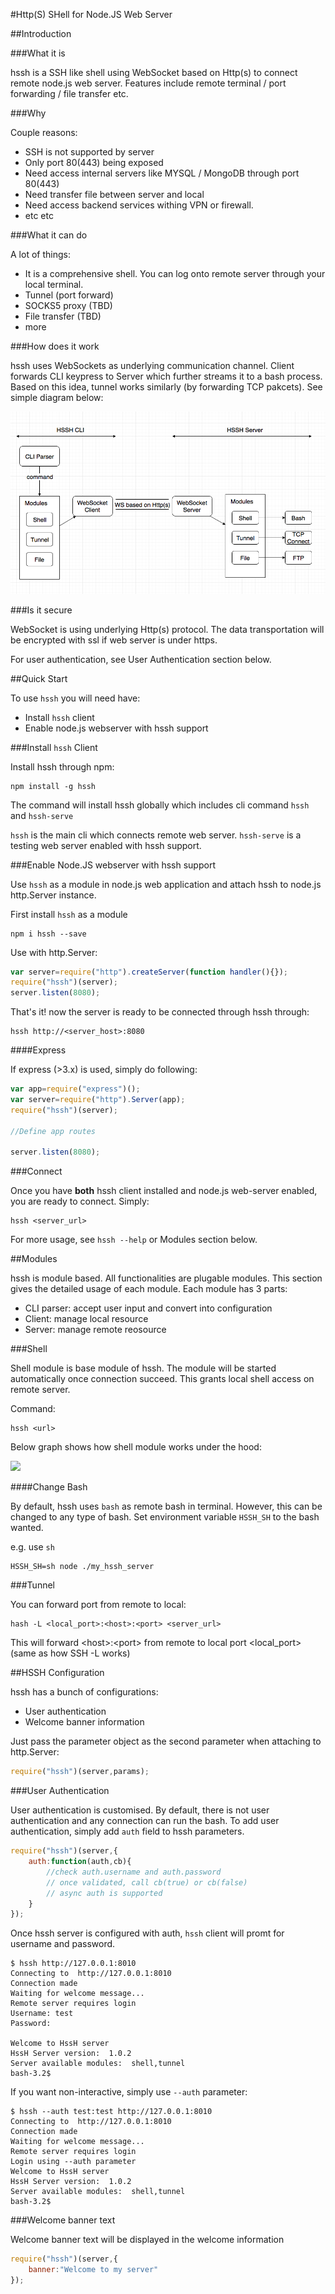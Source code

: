 
#Http(S) SHell for Node.JS Web Server

##Introduction

###What it is

hssh is a SSH like shell using WebSocket based on Http(s) to connect remote node.js web server. Features include remote terminal / port forwarding / file transfer etc.

###Why

Couple reasons:

* SSH is not supported by server
* Only port 80(443) being exposed
* Need access internal servers like MYSQL / MongoDB through port 80(443)
* Need transfer file between server and local
* Need access backend services withing VPN or firewall.
* etc etc


###What it can do

A lot of things:

* It is a comprehensive shell. You can log onto remote server through your local terminal.
* Tunnel (port forward)
* SOCKS5 proxy (TBD)
* File transfer (TBD)
* more

###How does it work

hssh uses WebSockets as underlying communication channel. Client forwards CLI keypress to Server which further streams it to a bash process. Based on this idea, tunnel works similarly (by forwarding TCP pakcets). See simple diagram below:

![hssh-diagram](https://github.com/Keyang/hssh/raw/assets/howitworks.png)

###Is it secure

WebSocket is using underlying Http(s) protocol. The data transportation will be encrypted with ssl if web server is under https.

For user authentication, see User Authentication section below.

##Quick Start

To use `hssh` you will need have:

* Install `hssh` client
* Enable node.js webserver with hssh support

###Install `hssh` Client

Install hssh through npm:

```
npm install -g hssh
```

The command will install hssh globally which includes cli command `hssh` and `hssh-serve`

`hssh` is the main cli which connects remote web server. `hssh-serve` is a testing web server enabled with hssh support.

###Enable Node.JS webserver with hssh support

Use `hssh` as a module in node.js web application and attach hssh to node.js http.Server instance.

First install `hssh` as a module

```
npm i hssh --save
```

Use with http.Server:

```js
var server=require("http").createServer(function handler(){});
require("hssh")(server);
server.listen(8080);
```

That's it! now the server is ready to be connected through hssh through:

```
hssh http://<server_host>:8080
```

####Express

If express (>3.x) is used, simply do following:

```js
var app=require("express")();
var server=require("http").Server(app);
require("hssh")(server);

//Define app routes

server.listen(8080);

```

###Connect

Once you have **both** hssh client installed and node.js web-server enabled, you are ready to connect. Simply:

```
hssh <server_url>
```

For more usage, see `hssh --help` or Modules section below.

##Modules

hssh is module based. All functionalities are plugable modules. This section gives the detailed usage of each module. Each module has 3 parts:

* CLI parser: accept user input and convert into configuration
* Client: manage local resource
* Server: manage remote reosource

###Shell

Shell module is base module of hssh. The module will be started automatically once connection succeed. This grants local shell access on remote server.

Command:

```
hssh <url>
```

Below graph shows how shell module works under the hood:


![](https://www.websequencediagrams.com/cgi-bin/cdraw?lz=dGl0bGUgSFNTSCBzaGVsbApVc2VyLT5DbGllbnQ6IFN0YXJ0IENvbm5lY3Rpb24KABMGLT5TZXJ2ZXI6AA8MAA0GLT5UZXJtaW5hbDogQ3JlYXRlIG5ldyBQc2V1ZG8gABQIACQJAGAJb2NrZXQgUmVhZHkAXAkAfghCaW5kIHN0ZGluL3N0ZG91dC9zdGRlcnIAgR4PS2V5cHJlc3MAgRQRABAJAIEREgArCQCBLggAgVEKAGUGAIEaEAAPBw&s=earth)

####Change Bash 

By default, hssh uses `bash` as remote bash in terminal. However, this can be changed to any type of bash. Set environment variable `HSSH_SH` to the bash wanted.

e.g. use `sh` 

```
HSSH_SH=sh node ./my_hssh_server
```

###Tunnel

You can forward port from remote to local:

```
hash -L <local_port>:<host>:<port> <server_url>
```

This will forward \<host\>:\<port\> from remote to local port \<local_port\> (same as how SSH -L works)



##HSSH Configuration

hssh has a bunch of configurations:

* User authentication
* Welcome banner information

Just pass the parameter object as the second parameter when attaching to http.Server:

```js
require("hssh")(server,params);
```

###User Authentication

User authentication is customised. By default, there is not user authentication and any connection can run the bash. To add user authentication, simply add `auth` field to hssh parameters.

```js
require("hssh")(server,{
	auth:function(auth,cb){
		//check auth.username and auth.password
		// once validated, call cb(true) or cb(false)
		// async auth is supported
	}
});
```

Once hssh server is configured with auth, `hssh` client will promt for username and password.

```
$ hssh http://127.0.0.1:8010
Connecting to  http://127.0.0.1:8010
Connection made
Waiting for welcome message...
Remote server requires login
Username: test
Password:

Welcome to HssH server
HssH Server version:  1.0.2
Server available modules:  shell,tunnel
bash-3.2$
```

If you want non-interactive, simply use `--auth` parameter:

```
$ hssh --auth test:test http://127.0.0.1:8010
Connecting to  http://127.0.0.1:8010
Connection made
Waiting for welcome message...
Remote server requires login
Login using --auth parameter
Welcome to HssH server
HssH Server version:  1.0.2
Server available modules:  shell,tunnel
bash-3.2$
```

###Welcome banner text

Welcome banner text will be displayed in the welcome information

```js
require("hssh")(server,{
	banner:"Welcome to my server"
});
```
